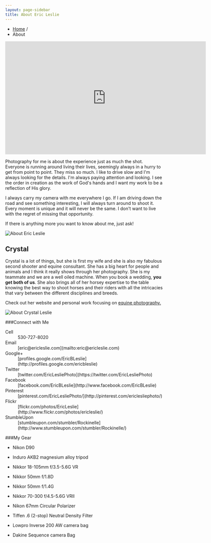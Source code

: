 ```yaml
---
layout: page-sidebar
title: About Eric Leslie
---
```


<ul class="breadcrumb">
  <li><a href="/">Home</a> <span class="divider">/</span></li>
  <li class="active">About</li>
</ul>

<iframe width="640" height="360" src="http://www.youtube.com/embed/H9n2tYeACE0" frameborder="0" allowfullscreen></iframe>

Photography for me is about the experience just as much the shot. Everyone is running around living their lives, seemingly always in a hurry to get from point to point. They miss so much. I like to drive slow and I'm always looking for the details. I'm always paying attention and looking. I see the order in creation as the work of God's hands and I want my work to be a reflection of His glory.

I always carry my camera with me everywhere I go. If I am driving down the road and see something interesting, I will always turn around to shoot it. Every moment is unique and it will never be the same. I don't want to live with the regret of missing that opportunity.

If there is anything more you want to know about me, just ask!

![About Eric Leslie](/assets/images/about-eric-leslie.jpg)

## Crystal
Crystal is a lot of things, but she is first my wife and she is also my fabulous second shooter and equine consultant. She has a big heart for people and animals and I think it really shows through her photography. She is my teammate and we are a well oiled machine. When you book a wedding, **you get both of us**. She also brings all of her horsey expertise to the table knowing the best way to shoot horses and their riders with all the intricacies that vary between the different disciplines and breeds.

Check out her website and personal work  focusing on [equine photography.](http://rideandsee.com)

![About Crystal Leslie](/assets/images/about-crystal-leslie.jpg)

###Connect with Me
<dl>
	<dt>Cell</dt>
	<dd>530-727-8020</dd>
	<dt>Email</dt>
	<dd>[eric@ericleslie.com](mailto:eric@ericleslie.com)</dd>
	<dt>Google+</dt>
	<dd>[profiles.google.com/EricBLeslie](http://profiles.google.com/ericbleslie)</dd>
	<dt>Twitter</dt>
	<dd>[twitter.com/EricLesliePhoto](https://twitter.com/EricLesliePhoto)</dd>
	<dt>Facebook</dt>
	<dd>[facebook.com/EricBLeslie](http://www.facebook.com/EricBLeslie)</dd>
	<dt>Pinterest</dt>
	<dd>[pinterest.com/EricLesliePhoto/](http://pinterest.com/ericlesliephoto/)</dd>
	<dt>Flickr</dt>
	<dd>[flickr.com/photos/EricLeslie](http://www.flickr.com/photos/ericleslie/)</dd>
	<dt>StumbleUpon</dt>
	<dd>[stumbleupon.com/stumbler/Rockinelle](http://www.stumbleupon.com/stumbler/Rockinelle/)</dd>
</dl>

###My Gear

* Nikon D90
* Induro AKB2 magnesium alloy tripod
* Nikkor 18-105mm f/3.5-5.6G VR
* Nikkor 50mm f/1.8D
* Nikkor 50mm f/1.4G
* Nikkor 70-300 f/4.5-5.6G VRII


* Nikon 67mm Circular Polarizer
* Tiffen .6 (2-stop) Neutral Density Filter


* Lowpro Inverse 200 AW camera bag
* Dakine Sequence camera Bag